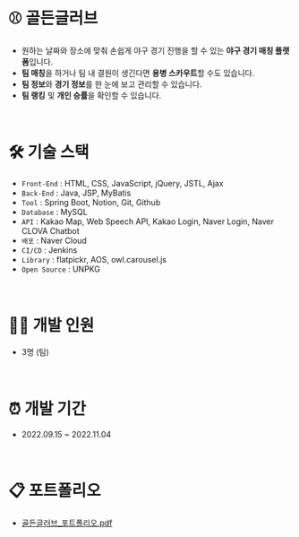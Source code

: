 # ⚾ 골든글러브
- 원하는 날짜와 장소에 맞춰 손쉽게 야구 경기 진행을 할 수 있는 **야구 경기 매칭 플랫폼**입니다. <br>
- **팀 매칭**을 하거나 팀 내 결원이 생긴다면 **용병 스카우트**할 수도 있습니다. <br>
- **팀 정보**와 **경기 정보**를 한 눈에 보고 관리할 수 있습니다. <br>
- **팀 랭킹** 및 **개인 승률**을 확인할 수 있습니다. <br>

<br>

# 🛠 기술 스택
- `Front-End` : HTML, CSS, JavaScript, jQuery, JSTL, Ajax
- `Back-End` : Java, JSP, MyBatis
- `Tool` : Spring Boot, Notion, Git, Github
- `Database` : MySQL
- `API` : Kakao Map, Web Speech API, Kakao Login, Naver Login, Naver CLOVA Chatbot
- `배포` : Naver Cloud 
- `CI/CD` : Jenkins
- `Library` : flatpickr, AOS, owl.carousel.js
- `Open Source` : UNPKG

<br>

# 👩‍💻 개발 인원
- 3명 (팀)

<br>

# ⏰ 개발 기간
- 2022.09.15 ~ 2022.11.04

<br>

# 📋 포트폴리오
- [골든글러브_포트폴리오.pdf](https://github.com/suebin/Goldenglove/files/11584623/_.pdf)

